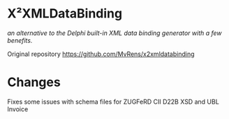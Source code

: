 X²XMLDataBinding
================

*an alternative to the Delphi built-in XML data binding generator with a few benefits.*

Original repository https://github.com/MvRens/x2xmldatabinding

Changes
=======

Fixes some issues with schema files for ZUGFeRD CII D22B XSD and UBL Invoice

